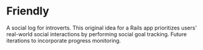 # Friendly

A social log for introverts. This original idea for a Rails app prioritizes users' real-world social interactions by performing social goal tracking.  Future iterations to incorporate progress monitoring.
